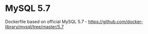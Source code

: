 # MySQL 5.7
Dockerfile based on official MySQL 5.7 - https://github.com/docker-library/mysql/tree/master/5.7